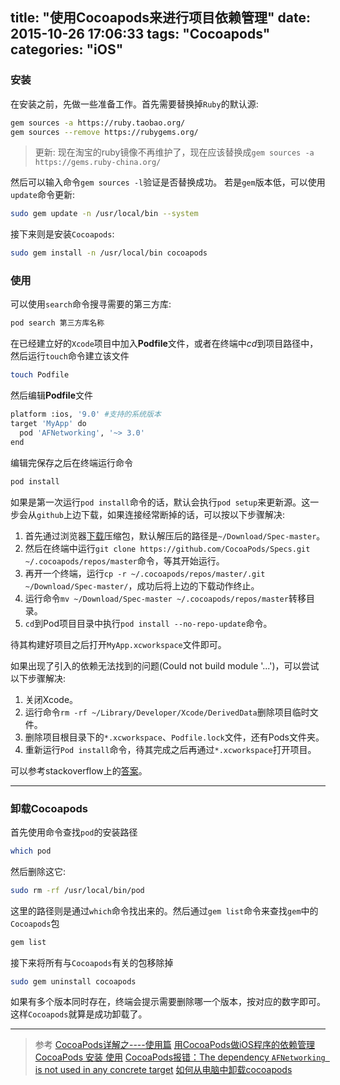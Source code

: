 title: "使用Cocoapods来进行项目依赖管理"
date: 2015-10-26 17:06:33
tags: "Cocoapods"
categories: "iOS"
---

### 安装

在安装之前，先做一些准备工作。首先需要替换掉`Ruby`的默认源:
```bash
gem sources -a https://ruby.taobao.org/
gem sources --remove https://rubygems.org/
```
> 更新: 现在淘宝的ruby镜像不再维护了，现在应该替换成`gem sources -a https://gems.ruby-china.org/`

然后可以输入命令`gem sources -l`验证是否替换成功。
若是`gem`版本低，可以使用`update`命令更新:
```bash
sudo gem update -n /usr/local/bin --system
```
接下来则是安装`Cocoapods`:
```bash
sudo gem install -n /usr/local/bin cocoapods
```

### 使用
可以使用`search`命令搜寻需要的第三方库:
```bash
pod search 第三方库名称
```
在已经建立好的`Xcode`项目中加入**Podfile**文件，或者在终端中*cd*到项目路径中，然后运行`touch`命令建立该文件
```bash
touch Podfile
```
然后编辑**Podfile**文件
```bash
platform :ios, '9.0' #支持的系统版本
target 'MyApp' do
  pod 'AFNetworking', '~> 3.0'
end
```
编辑完保存之后在终端运行命令
```bash
pod install
```

如果是第一次运行`pod install`命令的话，默认会执行`pod setup`来更新源。这一步会从`github`上边下载，如果连接经常断掉的话，可以按以下步骤解决:
1. 首先通过浏览器[下载](https://github.com/CocoaPods/Specs)压缩包，默认解压后的路径是`~/Download/Spec-master`。
2. 然后在终端中运行`git clone https://github.com/CocoaPods/Specs.git ~/.cocoapods/repos/master`命令，等其开始运行。
3. 再开一个终端，运行`cp -r ~/.cocoapods/repos/master/.git ~/Download/Spec-master/`，成功后将上边的下载动作终止。
4. 运行命令`mv ~/Download/Spec-master ~/.cocoapods/repos/master`转移目录。
5. `cd`到Pod项目目录中执行`pod install --no-repo-update`命令。

待其构建好项目之后打开`MyApp.xcworkspace`文件即可。

如果出现了引入的依赖无法找到的问题(Could not build module '...')，可以尝试以下步骤解决:
1. 关闭Xcode。
2. 运行命令`rm -rf ~/Library/Developer/Xcode/DerivedData`删除项目临时文件。
3. 删除项目根目录下的`*.xcworkspace`、`Podfile.lock`文件，还有Pods文件夹。
4. 重新运行`Pod install`命令，待其完成之后再通过`*.xcworkspace`打开项目。

可以参考stackoverflow上的[答案](https://stackoverflow.com/questions/41709912/error-could-not-build-objective-c-module-firebase)。

----

### 卸载Cocoapods

首先使用命令查找`pod`的安装路径
```bash
which pod
```
然后删除这它:
```bash
sudo rm -rf /usr/local/bin/pod
```
这里的路径则是通过`which`命令找出来的。然后通过`gem list`命令来查找`gem`中的`Cocoapods`包
```bash
gem list
```
接下来将所有与`Cocoapods`有关的包移除掉
```bash
sudo gem uninstall cocoapods
```
如果有多个版本同时存在，终端会提示需要删除哪一个版本，按对应的数字即可。
这样`Cocoapods`就算是成功卸载了。

----

> 参考
> [CocoaPods详解之----使用篇](http://blog.csdn.net/wzzvictory/article/details/18737437)
> [用CocoaPods做iOS程序的依赖管理](http://blog.devtang.com/2014/05/25/use-cocoapod-to-manage-ios-lib-dependency/)
> [CocoaPods 安装 使用](http://www.jianshu.com/p/071d30a3af02)
> [CocoaPods报错：The dependency `AFNetworking ` is not used in any concrete target](http://blog.csdn.net/sjl_leaf/article/details/50506057)
> [如何从电脑中卸载cocoapods](http://blog.csdn.net/qq_18670721/article/details/50432892)